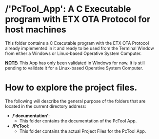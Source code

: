 # /'PcTool_App': A C Executable program with ETX OTA Protocol for host machines

This folder contains a C Executable program with the ETX OTA Protocol already implemented in it and ready to be used
from the Terminal Window from either a Windows or Linux-based Operative System Computer.

<b><u>NOTE:</u></b> This App has only been validated in Windows for now. It is still pending to validate it for a
Linux-based Operative System Computer.

# How to explore the project files.
The following will describe the general purpose of the folders that are located in the current directory address:

- **/'documentation'**:
    - This folder contains the documentation of the PcTool App.
- **/PcTool**:
    - This folder contains the actual Project Files for the PcTool App.
